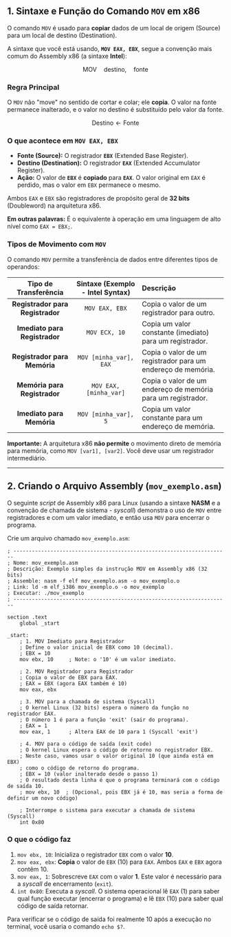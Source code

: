 
## 1\. Sintaxe e Função do Comando `MOV` em x86

O comando `MOV` é usado para **copiar** dados de um local de origem (Source) para um local de destino (Destination).

A sintaxe que você está usando, **`MOV EAX, EBX`**, segue a convenção mais comum do Assembly x86 (a sintaxe **Intel**):

$$\text{MOV} \quad \text{destino}, \quad \text{fonte}$$

### Regra Principal

O `MOV` não "move" no sentido de cortar e colar; ele **copia**. O valor na fonte permanece inalterado, e o valor no destino é substituído pelo valor da fonte.

$$\text{Destino} \leftarrow \text{Fonte}$$

### O que acontece em `MOV EAX, EBX`

  * **Fonte (Source):** O registrador **`EBX`** (Extended Base Register).
  * **Destino (Destination):** O registrador **`EAX`** (Extended Accumulator Register).
  * **Ação:** O valor de **`EBX`** é **copiado** para **`EAX`**. O valor original em `EAX` é perdido, mas o valor em `EBX` permanece o mesmo.

Ambos `EAX` e `EBX` são registradores de propósito geral de **32 bits** (Doubleword) na arquitetura x86.

**Em outras palavras:** É o equivalente à operação em uma linguagem de alto nível como `EAX = EBX;`.

### Tipos de Movimento com `MOV`

O comando `MOV` permite a transferência de dados entre diferentes tipos de operandos:

| Tipo de Transferência | Sintaxe (Exemplo - Intel Syntax) | Descrição |
| :---: | :---: | :--- |
| **Registrador para Registrador** | `MOV EAX, EBX` | Copia o valor de um registrador para outro. |
| **Imediato para Registrador** | `MOV ECX, 10` | Copia um valor constante (imediato) para um registrador. |
| **Registrador para Memória** | `MOV [minha_var], EAX` | Copia o valor de um registrador para um endereço de memória. |
| **Memória para Registrador** | `MOV EAX, [minha_var]` | Copia o valor de um endereço de memória para um registrador. |
| **Imediato para Memória** | `MOV [minha_var], 5` | Copia um valor constante para um endereço de memória. |

**Importante:** A arquitetura x86 **não permite** o movimento direto de memória para memória, como `MOV [var1], [var2]`. Você deve usar um registrador intermediário.

-----

## 2\. Criando o Arquivo Assembly (`mov_exemplo.asm`)

O seguinte *script* de Assembly x86 para Linux (usando a sintaxe **NASM** e a convenção de chamada de sistema - *syscall*) demonstra o uso de `MOV` entre registradores e com um valor imediato, e então usa `MOV` para encerrar o programa.

Crie um arquivo chamado `mov_exemplo.asm`:

```assembly
; ----------------------------------------------------------------------
; Nome: mov_exemplo.asm
; Descrição: Exemplo simples da instrução MOV em Assembly x86 (32 bits)
; Assemble: nasm -f elf mov_exemplo.asm -o mov_exemplo.o
; Link: ld -m elf_i386 mov_exemplo.o -o mov_exemplo
; Executar: ./mov_exemplo
; ----------------------------------------------------------------------

section .text
    global _start

_start:
    ; 1. MOV Imediato para Registrador
    ; Define o valor inicial de EBX como 10 (decimal).
    ; EBX = 10
    mov ebx, 10     ; Note: o '10' é um valor imediato.

    ; 2. MOV Registrador para Registrador
    ; Copia o valor de EBX para EAX.
    ; EAX = EBX (agora EAX também é 10)
    mov eax, ebx

    ; 3. MOV para a chamada de sistema (Syscall)
    ; O kernel Linux (32 bits) espera o número da função no registrador EAX.
    ; O número 1 é para a função 'exit' (sair do programa).
    ; EAX = 1
    mov eax, 1      ; Altera EAX de 10 para 1 (Syscall 'exit')

    ; 4. MOV para o código de saída (exit code)
    ; O kernel Linux espera o código de retorno no registrador EBX.
    ; Neste caso, vamos usar o valor original 10 (que ainda está em EBX)
    ; como o código de retorno do programa.
    ; EBX = 10 (valor inalterado desde o passo 1)
    ; O resultado desta linha é que o programa terminará com o código de saída 10.
    ; mov ebx, 10  ; (Opcional, pois EBX já é 10, mas seria a forma de definir um novo código)

    ; Interrompe o sistema para executar a chamada de sistema (Syscall)
    int 0x80
```

### O que o código faz

1.  `mov ebx, 10`: Inicializa o registrador `EBX` com o valor **$10$**.
2.  `mov eax, ebx`: **Copia** o valor de `EBX` ($10$) para `EAX`. Ambos `EAX` e `EBX` agora contêm $10$.
3.  `mov eax, 1`: Sobrescreve `EAX` com o valor **$1$**. Este valor é necessário para a *syscall* de encerramento (`exit`).
4.  `int 0x80`: Executa a *syscall*. O sistema operacional lê `EAX` ($1$) para saber qual função executar (encerrar o programa) e lê `EBX` ($10$) para saber qual código de saída retornar.

Para verificar se o código de saída foi realmente $10$ após a execução no terminal, você usaria o comando `echo $?`.